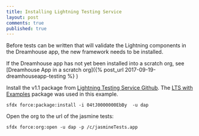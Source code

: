 ```yaml
---
title: Installing Lightning Testing Service
layout: post
comments: true
published: true
---
```


Before tests can be written that will validate the Lightning components in the Dreamhouse app, the new framework needs to be installed.

If the Dreamhouse app has not yet been installed into a scratch org, see [Dreamhouse App in a scratch org]({% post_url 2017-09-19-dreamhouseapp-testing %} )

Install the v1.1 package from [Lightning Testing Service Github](https://github.com/forcedotcom/LightningTestingService/releases).  The [LTS with Examples](https://test.salesforce.com/packaging/installPackage.apexp?p0=04tJ0000000EbBy) package was used in this example.

```
sfdx force:package:install -i 04tJ0000000EbBy  -u dap
```

Open the org to the url of the jasmine tests:

```
sfdx force:org:open -u dap -p /c/jasmineTests.app
```
